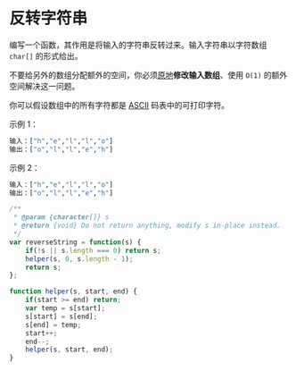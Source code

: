 # 反转字符串

编写一个函数，其作用是将输入的字符串反转过来。输入字符串以字符数组 `char[]` 的形式给出。

不要给另外的数组分配额外的空间，你必须[原地](https://baike.baidu.com/item/原地算法)**修改输入数组**、使用 `O(1)` 的额外空间解决这一问题。

你可以假设数组中的所有字符都是 [ASCII](https://baike.baidu.com/item/ASCII) 码表中的可打印字符。

示例 1：

```bash
输入：["h","e","l","l","o"]
输出：["o","l","l","e","h"]
```

示例 2：

```bash
输入：["h","e","l","l","o"]
输出：["o","l","l","e","h"]
```

```js
/**
 * @param {character[]} s
 * @return {void} Do not return anything, modify s in-place instead.
 */
var reverseString = function(s) {
    if(!s || s.length === 0) return s;
    helper(s, 0, s.length - 1);
    return s;
};

function helper(s, start, end) {
    if(start >= end) return;
    var temp = s[start];
    s[start] = s[end];
    s[end] = temp;
    start++;
    end--;
    helper(s, start, end);
}
```
